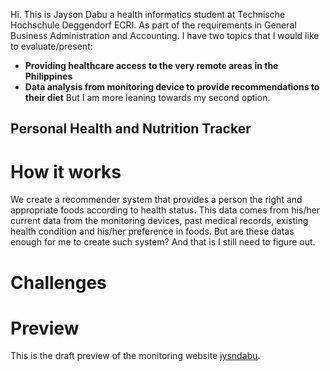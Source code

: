 Hi. This is Jayson Dabu a health informatics  student at Technische Hochschule Deggendorf ECRI.
As part of the  requirements in General Business Administration and Accounting. I have two topics
that I would like to evaluate/present: 
- **Providing healthcare access to the very remote areas in the Philippines**
- **Data analysis from monitoring device to provide recommendations to their diet**
But I am more leaning towards my second option. 
    
## Personal Health and Nutrition Tracker

# How it works 
We create a recommender system that provides a person the right and appropriate foods according to health status. This data comes from his/her current data from the monitoring devices, past medical records, existing health condition and his/her preference in foods. But are these datas enough for me to create such system? And that is I still need to figure out. 

# Challenges 

# Preview

This is the draft preview of the monitoring website [jysndabu](https://23w-gbac.github.io/jysndabu/).

